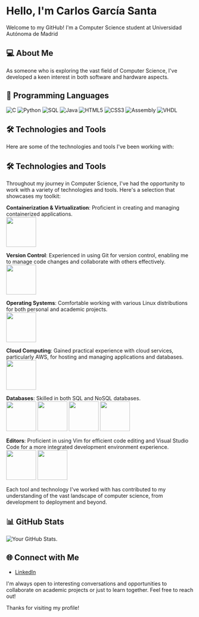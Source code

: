 # Hello, I'm Carlos García Santa

Welcome to my GitHub! I'm a Computer Science student at Universidad Autónoma de Madrid

## 💻 About Me

As someone who is exploring the vast field of Computer Science, I've developed a keen interest in both software and hardware aspects. 

## 🚀 Programming Languages

![C](https://img.shields.io/badge/-C-555555?style=for-the-badge&logo=c&logoColor=blue)
![Python](https://img.shields.io/badge/-Python-ffd343?style=for-the-badge&logo=python&logoColor=blue)
![SQL](https://img.shields.io/badge/-SQL-f29111?style=for-the-badge&logo=sql&logoColor=white)
![Java](https://img.shields.io/badge/-Java-f89820?style=for-the-badge&logo=java&logoColor=white)
![HTML5](https://img.shields.io/badge/-HTML5-ff5722?style=for-the-badge&logo=html5&logoColor=white)
![CSS3](https://img.shields.io/badge/-CSS3-1572B6?style=for-the-badge&logo=css3&logoColor=white)
![Assembly](https://img.shields.io/badge/-Assembly-4B0082?style=for-the-badge&logo=generic&logoColor=white)
![VHDL](https://img.shields.io/badge/-VHDL-8B00FF?style=for-the-badge&logo=generic&logoColor=white)


## 🛠 Technologies and Tools

Here are some of the technologies and tools I've been working with:

## 🛠 Technologies and Tools

Throughout my journey in Computer Science, I've had the opportunity to work with a variety of technologies and tools. Here's a selection that showcases my toolkit:


**Containerization & Virtualization**: Proficient in creating and managing containerized applications.  
<img src="https://img.shields.io/badge/-Docker-AAAAAA?style=flat-square&logo=docker&logoColor=white" width="80" />

**Version Control**: Experienced in using Git for version control, enabling me to manage code changes and collaborate with others effectively.  
<img src="https://img.shields.io/badge/-Git-AAAAAA?style=flat-square&logo=git&logoColor=white" width="80" />

**Operating Systems**: Comfortable working with various Linux distributions for both personal and academic projects.  
<img src="https://img.shields.io/badge/-Linux-AAAAAA?style=flat-square&logo=linux&logoColor=black" width="80" />

**Cloud Computing**: Gained practical experience with cloud services, particularly AWS, for hosting and managing applications and databases.  
<img src="https://img.shields.io/badge/-AWS-AAAAAA?style=flat-square&logo=amazonaws&logoColor=white" width="80" />

**Databases**: Skilled in both SQL and NoSQL databases.  
<img src="https://img.shields.io/badge/-PostgreSQL-AAAAAA?style=flat-square&logo=postgresql&logoColor=white" width="80" /> <img src="https://img.shields.io/badge/-Redis-AAAAAA?style=flat-square&logo=redis&logoColor=white" width="80" /> <img src="https://img.shields.io/badge/-MongoDB-AAAAAA?style=flat-square&logo=mongodb&logoColor=white" width="80" /> <img src="https://img.shields.io/badge/-Neo4j-AAAAAA?style=flat-square&logo=neo4j&logoColor=white" width="80" />

**Editors**: Proficient in using Vim for efficient code editing and Visual Studio Code for a more integrated development environment experience.  
<img src="https://img.shields.io/badge/-Vim-AAAAAA?style=flat-square&logo=vim&logoColor=white" width="80" /> <img src="https://img.shields.io/badge/-Visual%20Studio%20Code-AAAAAA?style=flat-square&logo=visualstudiocode&logoColor=white" width="80" />

Each tool and technology I've worked with has contributed to my understanding of the vast landscape of computer science, from development to deployment and beyond.


## 📊 GitHub Stats

![Your GitHub Stats](https://github-readme-stats.vercel.app/api?username=santacg&show_icons=true&theme=radical).

## 🌐 Connect with Me

- [LinkedIn](your-LinkedIn-link)

I'm always open to interesting conversations and opportunities to collaborate on academic projects or just to learn together. Feel free to reach out!

Thanks for visiting my profile!
